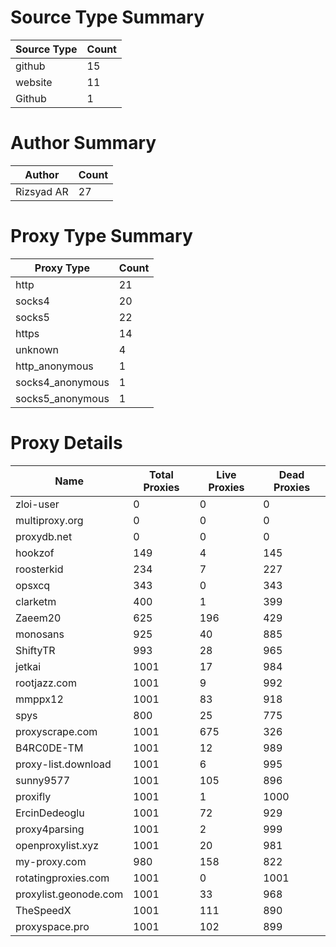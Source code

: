 # Source Type Summary

| Source Type | Count |
|-------------|-------|
| github | 15 |
| website | 11 |
| Github | 1 |


# Author Summary

| Author | Count |
|--------|-------|
| Rizsyad AR | 27 |


# Proxy Type Summary

| Proxy Type | Count |
|------------|-------|
| http | 21 |
| socks4 | 20 |
| socks5 | 22 |
| https | 14 |
| unknown | 4 |
| http_anonymous | 1 |
| socks4_anonymous | 1 |
| socks5_anonymous | 1 |


# Proxy Details

| Name | Total Proxies | Live Proxies | Dead Proxies |
|------|---------------|--------------|---------------|
| zloi-user | 0 | 0 | 0 |
| multiproxy.org | 0 | 0 | 0 |
| proxydb.net | 0 | 0 | 0 |
| hookzof | 149 | 4 | 145 |
| roosterkid | 234 | 7 | 227 |
| opsxcq | 343 | 0 | 343 |
| clarketm | 400 | 1 | 399 |
| Zaeem20 | 625 | 196 | 429 |
| monosans | 925 | 40 | 885 |
| ShiftyTR | 993 | 28 | 965 |
| jetkai | 1001 | 17 | 984 |
| rootjazz.com | 1001 | 9 | 992 |
| mmppx12 | 1001 | 83 | 918 |
| spys | 800 | 25 | 775 |
| proxyscrape.com | 1001 | 675 | 326 |
| B4RC0DE-TM | 1001 | 12 | 989 |
| proxy-list.download | 1001 | 6 | 995 |
| sunny9577 | 1001 | 105 | 896 |
| proxifly | 1001 | 1 | 1000 |
| ErcinDedeoglu | 1001 | 72 | 929 |
| proxy4parsing | 1001 | 2 | 999 |
| openproxylist.xyz | 1001 | 20 | 981 |
| my-proxy.com | 980 | 158 | 822 |
| rotatingproxies.com | 1001 | 0 | 1001 |
| proxylist.geonode.com | 1001 | 33 | 968 |
| TheSpeedX | 1001 | 111 | 890 |
| proxyspace.pro | 1001 | 102 | 899 |
